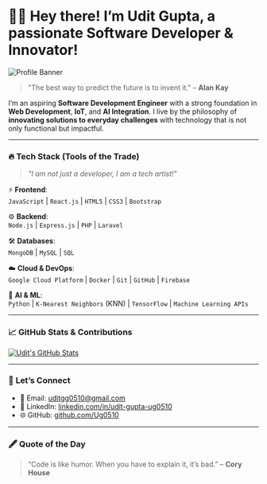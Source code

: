 # 🧑‍💻 **Hey there! I’m Udit Gupta, a passionate Software Developer & Innovator!**

![Profile Banner](https://via.placeholder.com/1200x300.png?text=Udit+Gupta+-+Software+Developer)

> "The best way to predict the future is to invent it." – **Alan Kay**

I’m an aspiring **Software Development Engineer** with a strong foundation in **Web Development**, **IoT**, and **AI Integration**. I live by the philosophy of **innovating solutions to everyday challenges** with technology that is not only functional but impactful.

---

### 🔥 **Tech Stack (Tools of the Trade)**

> _"I am not just a developer, I am a tech artist!"_

⚡ **Frontend**:  
`JavaScript` | `React.js` | `HTML5` | `CSS3` | `Bootstrap`

⚙️ **Backend**:  
`Node.js` | `Express.js` | `PHP` | `Laravel`

🛠️ **Databases**:  
`MongoDB` | `MySQL` | `SQL`

☁️ **Cloud & DevOps**:  
`Google Cloud Platform` | `Docker` | `Git` | `GitHub` | `Firebase`

🤖 **AI & ML**:  
`Python` | `K-Nearest Neighbors` (KNN) | `TensorFlow` | `Machine Learning APIs`

---

### 📈 **GitHub Stats & Contributions**

[![Udit's GitHub Stats](https://github-readme-stats.vercel.app/api?username=Ug0510&show_icons=true&count_private=true&theme=radical)](https://github.com/Ug0510)

---

### 💬 **Let’s Connect**

- 📧 Email: [uditgg0510@gmail.com](mailto:uditgg0510@gmail.com)
- 🔗 LinkedIn: [linkedin.com/in/udit-gupta-ug0510](https://linkedin.com/in/udit-gupta-ug0510)
- 🌐 GitHub: [github.com/Ug0510](https://github.com/Ug0510)

---

### 🖋️ **Quote of the Day**

> “Code is like humor. When you have to explain it, it’s bad.” – **Cory House**
